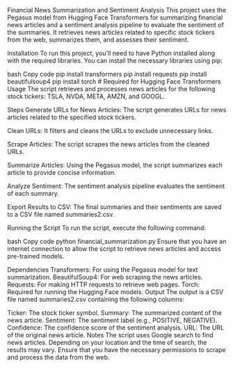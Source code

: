 Financial News Summarization and Sentiment Analysis
This project uses the Pegasus model from Hugging Face Transformers for summarizing financial news articles and a sentiment analysis pipeline to evaluate the sentiment of the summaries. It retrieves news articles related to specific stock tickers from the web, summarizes them, and assesses their sentiment.

Installation
To run this project, you'll need to have Python installed along with the required libraries. You can install the necessary libraries using pip:

bash
Copy code
pip install transformers
pip install requests
pip install beautifulsoup4
pip install torch  # Required for Hugging Face Transformers
Usage
The script retrieves and processes news articles for the following stock tickers: TSLA, NVDA, META, AMZN, and GOOGL.

Steps
Generate URLs for News Articles: The script generates URLs for news articles related to the specified stock tickers.

Clean URLs: It filters and cleans the URLs to exclude unnecessary links.

Scrape Articles: The script scrapes the news articles from the cleaned URLs.

Summarize Articles: Using the Pegasus model, the script summarizes each article to provide concise information.

Analyze Sentiment: The sentiment analysis pipeline evaluates the sentiment of each summary.

Export Results to CSV: The final summaries and their sentiments are saved to a CSV file named summaries2.csv.

Running the Script
To run the script, execute the following command:

bash
Copy code
python financial_summarization.py
Ensure that you have an internet connection to allow the script to retrieve news articles and access pre-trained models.

Dependencies
Transformers: For using the Pegasus model for text summarization.
BeautifulSoup4: For web scraping the news articles.
Requests: For making HTTP requests to retrieve web pages.
Torch: Required for running the Hugging Face models.
Output
The output is a CSV file named summaries2.csv containing the following columns:

Ticker: The stock ticker symbol.
Summary: The summarized content of the news article.
Sentiment: The sentiment label (e.g., POSITIVE, NEGATIVE).
Confidence: The confidence score of the sentiment analysis.
URL: The URL of the original news article.
Notes
The script uses Google search to find news articles. Depending on your location and the time of search, the results may vary.
Ensure that you have the necessary permissions to scrape and process the data from the web.
